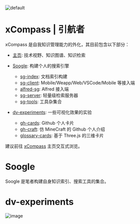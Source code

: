 ![default](https://user-images.githubusercontent.com/5803001/40462361-257cfd48-5f42-11e8-899a-d0077c37d931.png)

# xCompass | 引航者

xCompass 是自我知识管理能力的外化，其目前包含以下部分：

- [主页](./homepage): 技术视野、知识图谱、知识检索

- [Soogle](./soogle): 构建个人的搜索引擎

  - [sg-index](./soogle/sg-index): 文档索引构建
  - [sg-client](./soogle/sg-client): Mobile/Weapp/Web/VSCode/Mobile 等接入端
  - [alfred-sg](./soogle/alfred-sg): Alfred 接入端
  - [sg-server](./soogle/sg-server): 轻量级检索服务器
  - [sg-tools](./soogle/sg-tools): 工具杂集合

- [dv-experiments](./dv-experiments): 一些可视化效果的实验

  - [gh-cards](./dv-experiments/gh-cards): Github 个人卡片
  - [gh-craft](./dv-experiments/gh-craft): 仿 MineCraft 的 Github 个人介绍
  - [glossary-cards](./dv-experiments/gh-cards): 基于 Three.js 的三维卡片

建议前往 [xCompass](http://wxyyxc1992.github.io/) 主页交互式浏览。

# Soogle

Soogle 是笔者构建自身知识索引、搜索工具的集合。

# dv-experiments

![image](https://user-images.githubusercontent.com/5803001/50447770-65ba7000-0958-11e9-99fb-55c02b90eae8.png)
